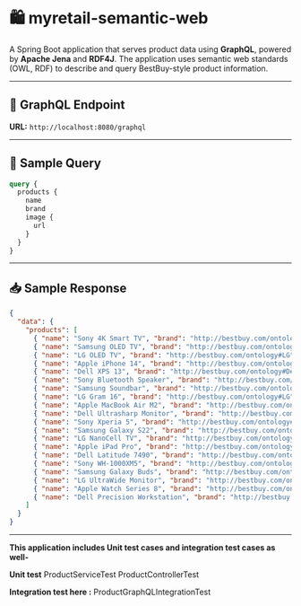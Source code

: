 # 🛍️ myretail-semantic-web

A Spring Boot application that serves product data using **GraphQL**, powered by **Apache Jena** and **RDF4J**. The application uses semantic web standards (OWL, RDF) to describe and query BestBuy-style product information.

---

## 📡 GraphQL Endpoint

**URL:** `http://localhost:8080/graphql`

---

## 🧪 Sample Query

```graphql
query {
  products {
    name
    brand
    image {
      url
    }
  }
}
```

---

## 📥 Sample Response

```json
{
  "data": {
    "products": [
      { "name": "Sony 4K Smart TV", "brand": "http://bestbuy.com/ontology#Sony", "image": { "url": "https://s3.amazonaws.com/bestbuy/image1.jpg" } },
      { "name": "Samsung OLED TV", "brand": "http://bestbuy.com/ontology#Samsung", "image": { "url": "https://s3.amazonaws.com/bestbuy/image2.jpg" } },
      { "name": "LG OLED TV", "brand": "http://bestbuy.com/ontology#LG", "image": { "url": "https://s3.amazonaws.com/bestbuy/image3.jpg" } },
      { "name": "Apple iPhone 14", "brand": "http://bestbuy.com/ontology#Apple", "image": { "url": "https://s3.amazonaws.com/bestbuy/image4.jpg" } },
      { "name": "Dell XPS 13", "brand": "http://bestbuy.com/ontology#Dell", "image": { "url": "https://s3.amazonaws.com/bestbuy/image5.jpg" } },
      { "name": "Sony Bluetooth Speaker", "brand": "http://bestbuy.com/ontology#Sony", "image": { "url": "https://s3.amazonaws.com/bestbuy/image6.jpg" } },
      { "name": "Samsung Soundbar", "brand": "http://bestbuy.com/ontology#Samsung", "image": { "url": "https://s3.amazonaws.com/bestbuy/image7.jpg" } },
      { "name": "LG Gram 16", "brand": "http://bestbuy.com/ontology#LG", "image": { "url": "https://s3.amazonaws.com/bestbuy/image8.jpg" } },
      { "name": "Apple MacBook Air M2", "brand": "http://bestbuy.com/ontology#Apple", "image": { "url": "https://s3.amazonaws.com/bestbuy/image9.jpg" } },
      { "name": "Dell Ultrasharp Monitor", "brand": "http://bestbuy.com/ontology#Dell", "image": { "url": "https://s3.amazonaws.com/bestbuy/image10.jpg" } },
      { "name": "Sony Xperia 5", "brand": "http://bestbuy.com/ontology#Sony", "image": { "url": "https://s3.amazonaws.com/bestbuy/image11.jpg" } },
      { "name": "Samsung Galaxy S22", "brand": "http://bestbuy.com/ontology#Samsung", "image": { "url": "https://s3.amazonaws.com/bestbuy/image12.jpg" } },
      { "name": "LG NanoCell TV", "brand": "http://bestbuy.com/ontology#LG", "image": { "url": "https://s3.amazonaws.com/bestbuy/image13.jpg" } },
      { "name": "Apple iPad Pro", "brand": "http://bestbuy.com/ontology#Apple", "image": { "url": "https://s3.amazonaws.com/bestbuy/image14.jpg" } },
      { "name": "Dell Latitude 7490", "brand": "http://bestbuy.com/ontology#Dell", "image": { "url": "https://s3.amazonaws.com/bestbuy/image15.jpg" } },
      { "name": "Sony WH-1000XM5", "brand": "http://bestbuy.com/ontology#Sony", "image": { "url": "https://s3.amazonaws.com/bestbuy/image16.jpg" } },
      { "name": "Samsung Galaxy Buds", "brand": "http://bestbuy.com/ontology#Samsung", "image": { "url": "https://s3.amazonaws.com/bestbuy/image17.jpg" } },
      { "name": "LG UltraWide Monitor", "brand": "http://bestbuy.com/ontology#LG", "image": { "url": "https://s3.amazonaws.com/bestbuy/image18.jpg" } },
      { "name": "Apple Watch Series 8", "brand": "http://bestbuy.com/ontology#Apple", "image": { "url": "https://s3.amazonaws.com/bestbuy/image19.jpg" } },
      { "name": "Dell Precision Workstation", "brand": "http://bestbuy.com/ontology#Dell", "image": { "url": "https://s3.amazonaws.com/bestbuy/image20.jpg" } }
    ]
  }
}
```

---

**This application includes Unit test cases and integration test cases as well-**

**Unit test**
ProductServiceTest
ProductControllerTest


**Integration test here  :**
ProductGraphQLIntegrationTest